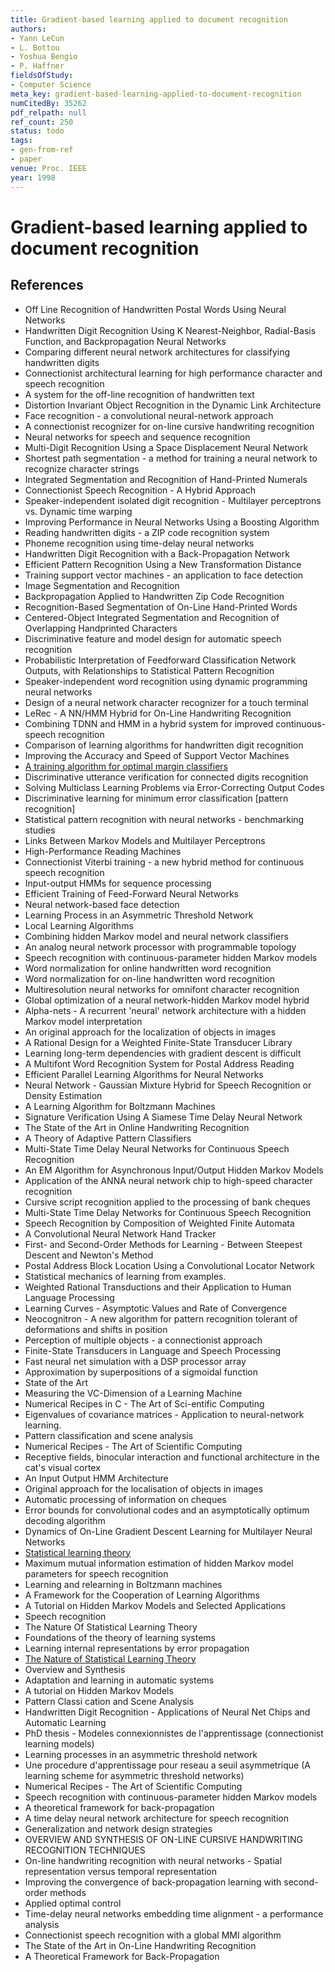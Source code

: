 ```yaml
---
title: Gradient-based learning applied to document recognition
authors:
- Yann LeCun
- L. Bottou
- Yoshua Bengio
- P. Haffner
fieldsOfStudy:
- Computer Science
meta_key: gradient-based-learning-applied-to-document-recognition
numCitedBy: 35262
pdf_relpath: null
ref_count: 250
status: todo
tags:
- gen-from-ref
- paper
venue: Proc. IEEE
year: 1998
---
```


# Gradient-based learning applied to document recognition

## References

- Off Line Recognition of Handwritten Postal Words Using Neural Networks
- Handwritten Digit Recognition Using K Nearest-Neighbor, Radial-Basis Function, and Backpropagation Neural Networks
- Comparing different neural network architectures for classifying handwritten digits
- Connectionist architectural learning for high performance character and speech recognition
- A system for the off-line recognition of handwritten text
- Distortion Invariant Object Recognition in the Dynamic Link Architecture
- Face recognition - a convolutional neural-network approach
- A connectionist recognizer for on-line cursive handwriting recognition
- Neural networks for speech and sequence recognition
- Multi-Digit Recognition Using a Space Displacement Neural Network
- Shortest path segmentation - a method for training a neural network to recognize character strings
- Integrated Segmentation and Recognition of Hand-Printed Numerals
- Connectionist Speech Recognition - A Hybrid Approach
- Speaker-independent isolated digit recognition - Multilayer perceptrons vs. Dynamic time warping
- Improving Performance in Neural Networks Using a Boosting Algorithm
- Reading handwritten digits - a ZIP code recognition system
- Phoneme recognition using time-delay neural networks
- Handwritten Digit Recognition with a Back-Propagation Network
- Efficient Pattern Recognition Using a New Transformation Distance
- Training support vector machines - an application to face detection
- Image Segmentation and Recognition
- Backpropagation Applied to Handwritten Zip Code Recognition
- Recognition-Based Segmentation of On-Line Hand-Printed Words
- Centered-Object Integrated Segmentation and Recognition of Overlapping Handprinted Characters
- Discriminative feature and model design for automatic speech recognition
- Probabilistic Interpretation of Feedforward Classification Network Outputs, with Relationships to Statistical Pattern Recognition
- Speaker-independent word recognition using dynamic programming neural networks
- Design of a neural network character recognizer for a touch terminal
- LeRec - A NN/HMM Hybrid for On-Line Handwriting Recognition
- Combining TDNN and HMM in a hybrid system for improved continuous-speech recognition
- Comparison of learning algorithms for handwritten digit recognition
- Improving the Accuracy and Speed of Support Vector Machines
- [A training algorithm for optimal margin classifiers](./a-training-algorithm-for-optimal-margin-classifiers.md)
- Discriminative utterance verification for connected digits recognition
- Solving Multiclass Learning Problems via Error-Correcting Output Codes
- Discriminative learning for minimum error classification [pattern recognition]
- Statistical pattern recognition with neural networks - benchmarking studies
- Links Between Markov Models and Multilayer Perceptrons
- High-Performance Reading Machines
- Connectionist Viterbi training - a new hybrid method for continuous speech recognition
- Input-output HMMs for sequence processing
- Efficient Training of Feed-Forward Neural Networks
- Neural network-based face detection
- Learning Process in an Asymmetric Threshold Network
- Local Learning Algorithms
- Combining hidden Markov model and neural network classifiers
- An analog neural network processor with programmable topology
- Speech recognition with continuous-parameter hidden Markov models
- Word normalization for online handwritten word recognition
- Word normalization for on-line handwritten word recognition
- Multiresolution neural networks for omnifont character recognition
- Global optimization of a neural network-hidden Markov model hybrid
- Alpha-nets - A recurrent 'neural' network architecture with a hidden Markov model interpretation
- An original approach for the localization of objects in images
- A Rational Design for a Weighted Finite-State Transducer Library
- Learning long-term dependencies with gradient descent is difficult
- A Multifont Word Recognition System for Postal Address Reading
- Efficient Parallel Learning Algorithms for Neural Networks
- Neural Network - Gaussian Mixture Hybrid for Speech Recognition or Density Estimation
- A Learning Algorithm for Boltzmann Machines
- Signature Verification Using A Siamese Time Delay Neural Network
- The State of the Art in Online Handwriting Recognition
- A Theory of Adaptive Pattern Classifiers
- Multi-State Time Delay Neural Networks for Continuous Speech Recognition
- An EM Algorithm for Asynchronous Input/Output Hidden Markov Models
- Application of the ANNA neural network chip to high-speed character recognition
- Cursive script recognition applied to the processing of bank cheques
- Multi-State Time Delay Networks for Continuous Speech Recognition
- Speech Recognition by Composition of Weighted Finite Automata
- A Convolutional Neural Network Hand Tracker
- First- and Second-Order Methods for Learning - Between Steepest Descent and Newton's Method
- Postal Address Block Location Using a Convolutional Locator Network
- Statistical mechanics of learning from examples.
- Weighted Rational Transductions and their Application to Human Language Processing
- Learning Curves - Asymptotic Values and Rate of Convergence
- Neocognitron - A new algorithm for pattern recognition tolerant of deformations and shifts in position
- Perception of multiple objects - a connectionist approach
- Finite-State Transducers in Language and Speech Processing
- Fast neural net simulation with a DSP processor array
- Approximation by superpositions of a sigmoidal function
- State of the Art
- Measuring the VC-Dimension of a Learning Machine
- Numerical Recipes in C - The Art of Sci-entific Computing
- Eigenvalues of covariance matrices - Application to neural-network learning.
- Pattern classification and scene analysis
- Numerical Recipes - The Art of Scientific Computing
- Receptive fields, binocular interaction and functional architecture in the cat's visual cortex
- An Input Output HMM Architecture
- Original approach for the localisation of objects in images
- Automatic processing of information on cheques
- Error bounds for convolutional codes and an asymptotically optimum decoding algorithm
- Dynamics of On-Line Gradient Descent Learning for Multilayer Neural Networks
- [Statistical learning theory](./statistical-learning-theory.md)
- Maximum mutual information estimation of hidden Markov model parameters for speech recognition
- Learning and relearning in Boltzmann machines
- A Framework for the Cooperation of Learning Algorithms
- A Tutorial on Hidden Markov Models and Selected Applications
- Speech recognition
- The Nature Of Statistical Learning Theory
- Foundations of the theory of learning systems
- Learning internal representations by error propagation
- [The Nature of Statistical Learning Theory](./the-nature-of-statistical-learning-theory.md)
- Overview and Synthesis
- Adaptation and learning in automatic systems
- A tutorial on Hidden Markov Models
- Pattern Classi cation and Scene Analysis
- Handwritten Digit Recognition - Applications of Neural Net Chips and Automatic Learning
- PhD thesis - Modeles connexionnistes de l'apprentissage (connectionist learning models)
- Learning processes in an asymmetric threshold network
- Une procedure d'apprentissage pour reseau a seuil asymmetrique (A learning scheme for asymmetric threshold networks)
- Numerical Recipes - The Art of Scientific Computing
- Speech recognition with continuous-parameter hidden Markov models
- A theoretical framework for back-propagation
- A time delay neural network architecture for speech recognition
- Generalization and network design strategies
- OVERVIEW AND SYNTHESIS OF ON-LINE CURSIVE HANDWRITING RECOGNITION TECHNIQUES
- On-line handwriting recognition with neural networks - Spatial representation versus temporal representation
- Improving the convergence of back-propagation learning with second-order methods
- Applied optimal control
- Time-delay neural networks embedding time alignment - a performance analysis
- Connectionist speech recognition with a global MMI algorithm
- The State of the Art in On-Line Handwriting Recognition
- A Theoretical Framework for Back-Propagation
